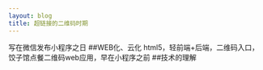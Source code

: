 ```yaml
---
layout: blog
title: 超链接的二维码时期
---
```

写在微信发布小程序之日
##WEB化、云化
html5，轻前端+后端，二维码入口，饺子馆点餐二维码web应用，早在小程序之前
##技术的理解

